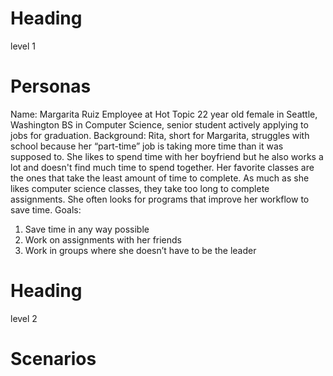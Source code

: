 # Heading 

level 1

# Personas

Name: Margarita Ruiz
Employee at Hot Topic
22 year old female in Seattle, Washington
BS in Computer Science, senior student actively applying to jobs for graduation.
Background:
Rita, short for Margarita, struggles with school because her “part-time” job is taking more time
than it was supposed to. She likes to spend time with her boyfriend but he also works a lot and
doesn't find much time to spend together.
Her favorite classes are the ones that take the least amount of time to complete. As much as
she likes computer science classes, they take too long to complete assignments. She often
looks for programs that improve her workflow to save time.
Goals:
1. Save time in any way possible
2. Work on assignments with her friends
3. Work in groups where she doesn’t have to be the leader


# Heading

level 2

# Scenarios
